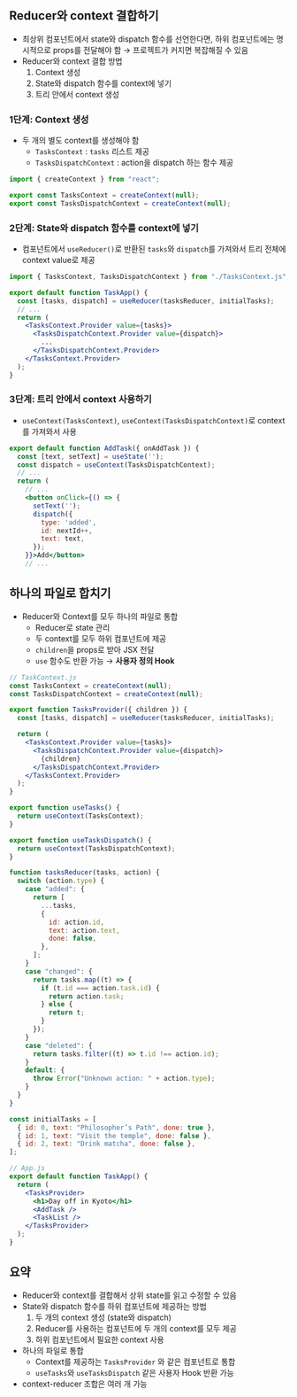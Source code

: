 ## Reducer와 context 결합하기

- 최상위 컴포넌트에서 state와 dispatch 함수를 선언한다면, 하위 컴포넌트에는 명시적으로 props를 전달해야 함 → 프로젝트가 커지면 복잡해질 수 있음
- Reducer와 context 결합 방법
  1. Context 생성
  2. State와 dispatch 함수를 context에 넣기
  3. 트리 안에서 context 생성

### 1단계: Context 생성

- 두 개의 별도 context를 생성해야 함
  - `TasksContext` : `tasks` 리스트 제공
  - `TasksDispatchContext` : action을 dispatch 하는 함수 제공

```jsx
import { createContext } from "react";

export const TasksContext = createContext(null);
export const TasksDispatchContext = createContext(null);
```

### 2단계: State와 dispatch 함수를 context에 넣기

- 컴포넌트에서 `useReducer()`로 반환된 `tasks`와 `dispatch`를 가져와서 트리 전체에 context value로 제공

```jsx
import { TasksContext, TasksDispatchContext } from "./TasksContext.js";

export default function TaskApp() {
  const [tasks, dispatch] = useReducer(tasksReducer, initialTasks);
  // ...
  return (
    <TasksContext.Provider value={tasks}>
      <TasksDispatchContext.Provider value={dispatch}>
        ...
      </TasksDispatchContext.Provider>
    </TasksContext.Provider>
  );
}
```

### 3단계: 트리 안에서 context 사용하기

- `useContext(TasksContext)`, `useContext(TasksDispatchContext)`로 context를 가져와서 사용

```jsx
export default function AddTask({ onAddTask }) {
  const [text, setText] = useState('');
  const dispatch = useContext(TasksDispatchContext);
  // ...
  return (
    // ...
    <button onClick={() => {
      setText('');
      dispatch({
        type: 'added',
        id: nextId++,
        text: text,
      });
    }}>Add</button>
    // ...
```

## 하나의 파일로 합치기

- Reducer와 Context를 모두 하나의 파일로 통합
  - Reducer로 state 관리
  - 두 context를 모두 하위 컴포넌트에 제공
  - `children`을 props로 받아 JSX 전달
  - `use` 함수도 반환 가능 → **사용자 정의 Hook**

```jsx
// TaskContext.js
const TasksContext = createContext(null);
const TasksDispatchContext = createContext(null);

export function TasksProvider({ children }) {
  const [tasks, dispatch] = useReducer(tasksReducer, initialTasks);

  return (
    <TasksContext.Provider value={tasks}>
      <TasksDispatchContext.Provider value={dispatch}>
        {children}
      </TasksDispatchContext.Provider>
    </TasksContext.Provider>
  );
}

export function useTasks() {
  return useContext(TasksContext);
}

export function useTasksDispatch() {
  return useContext(TasksDispatchContext);
}

function tasksReducer(tasks, action) {
  switch (action.type) {
    case "added": {
      return [
        ...tasks,
        {
          id: action.id,
          text: action.text,
          done: false,
        },
      ];
    }
    case "changed": {
      return tasks.map((t) => {
        if (t.id === action.task.id) {
          return action.task;
        } else {
          return t;
        }
      });
    }
    case "deleted": {
      return tasks.filter((t) => t.id !== action.id);
    }
    default: {
      throw Error("Unknown action: " + action.type);
    }
  }
}

const initialTasks = [
  { id: 0, text: "Philosopher’s Path", done: true },
  { id: 1, text: "Visit the temple", done: false },
  { id: 2, text: "Drink matcha", done: false },
];

// App.js
export default function TaskApp() {
  return (
    <TasksProvider>
      <h1>Day off in Kyoto</h1>
      <AddTask />
      <TaskList />
    </TasksProvider>
  );
}
```

## 요약

- Reducer와 context를 결합해서 상위 state를 읽고 수정할 수 있음
- State와 dispatch 함수를 하위 컴포넌트에 제공하는 방법
  1. 두 개의 context 생성 (state와 dispatch)
  2. Reducer를 사용하는 컴포넌트에 두 개의 context를 모두 제공
  3. 하위 컴포넌트에서 필요한 context 사용
- 하나의 파일로 통합
  - Context를 제공하는 `TasksProvider` 와 같은 컴포넌트로 통합
  - `useTasks`와 `useTasksDispatch` 같은 사용자 Hook 반환 가능
- context-reducer 조합은 여러 개 가능
